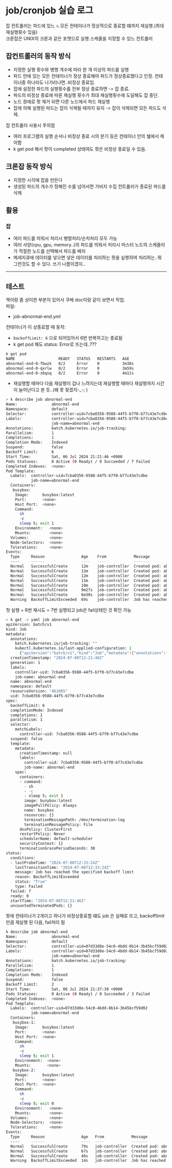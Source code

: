 # job/cronjob 실습 로그
잡 컨트롤러는 파드에 있느 ㄴ모든 컨테이너가 정상적으로 종료할 떄까지 재실행.(최대 재실행횟수 있음)  
크론잡은 UNIX의 크론과 같은 포맷으로 실행 스케줄을 지정할 수 있느 컨트롤러  
    
## 잡컨트롤러의 동작 방식
  
- 지정한 실행 횟수와 병행 개수에 따라 한 개 이상의 파드를 실행
- 파드 안에 있는 모든 컨테이너가 정상 종료해야 파드가 정상종료했다고 인정. 컨테이너중 하나라도 나가리나면..비정상 종료임.
- 잡에 설정한 파드의 실행횟수를 전부 정상 종료하면 -> 잡 종료. 
- 파드의 비정상 종료에 따른 재실행 횟수가 최대 재실행횟수에 도달해도 잡 중단.
- 노드 장애로 팟 제거 되면 다른 노드에서 파드 재실행
- 잡에 의해 실행된 파드는 잡이 삭제될 때까지 유지 -> 잡이 삭제되면 모든 파드도 삭제.
  
잡 컨트롤러 사용시 주의점
- 여러 프로그램의 실행 순서나 비정상 종료 시의 분기 등은 컨테이너 안의 쉘에서 제어함
- k get pod 해서 팟이 completed 상태여도 팟은 비정상 종료일 수 있음.
  

## 크론잡 동작 방식
- 지정한 시각에 잡을 만든다
- 생성된 파드의 개수가 정해진 수를 넘어서면 가비지 수집 컨트롤러가 종료된 파드를 삭제  
  
  
## 활용

### 잡

- 여러 파드를 띄워서 처리시 병렬처리/순차처리 모두 가능
- 여러 사양(cpu, gpu, memory..)의 파드를 띄워서 처리시 마스터 노드의 스케줄러가 적절한 노드를 선택해서 파드를 배치
- 메세지큐에 데이터를 넣으면 넣은 데이터를 처리하는 팟을 실행하여 처리하는..뭐 그런것도 할 수 있다. 쓰기 나름이겠지..
  

---

## 테스트
책이랑 좀 상이한 부분이 있어서 쿠베 doc이랑 같이 보면서 작업.  
파일:  
- job-abnormal-end.yml
  
컨테이너가 이 상종료할 때 동작:  
- `backoffLimit: 6` 으로 되어있어서 6번 반복하고는 종료됨
- k get pod 해도 status: Error로 뜨는데..???
```bash
k get pod   
NAME                   READY   STATUS   RESTARTS   AGE
abnormal-end-0-fbwzk   0/2     Error    0          3m38s
abnormal-end-0-qxrlw   0/2     Error    0          3m59s
abnormal-end-0-z6qsq   0/2     Error    0          4m11s
```
- 재실행할 때마다 다음 재실행이 겁나 느려지는데 재실행할 때마다 재실행까지 시간이 늘어난다고 본 듯..(왜 못 찾겠지-_-; )
```bash
> k describe job abnormal-end 
Name:               abnormal-end
Namespace:          default
Selector:           controller-uid=7cba0356-9588-44f5-b7f0-b77c43e7cdbe
Labels:             controller-uid=7cba0356-9588-44f5-b7f0-b77c43e7cdbe
                    job-name=abnormal-end
Annotations:        batch.kubernetes.io/job-tracking: 
Parallelism:        1
Completions:        1
Completion Mode:    Indexed
Suspend:            false
Backoff Limit:      6
Start Time:         Sat, 06 Jul 2024 21:21:46 +0900
Pods Statuses:      0 Active (0 Ready) / 0 Succeeded / 7 Failed
Completed Indexes:  <none>
Pod Template:
  Labels:  controller-uid=7cba0356-9588-44f5-b7f0-b77c43e7cdbe
           job-name=abnormal-end
  Containers:
   busybox:
    Image:      busybox:latest
    Port:       <none>
    Host Port:  <none>
    Command:
      sh
      -c
      sleep 5; exit 1
    Environment:   <none>
    Mounts:        <none>
  Volumes:         <none>
  Node-Selectors:  <none>
  Tolerations:     <none>
Events:
  Type     Reason                Age    From            Message
  ----     ------                ----   ----            -------
  Normal   SuccessfulCreate      12m    job-controller  Created pod: abnormal-end-0-4mfcl
  Normal   SuccessfulCreate      12m    job-controller  Created pod: abnormal-end-0-hxj6w
  Normal   SuccessfulCreate      12m    job-controller  Created pod: abnormal-end-0-xr4x8
  Normal   SuccessfulCreate      11m    job-controller  Created pod: abnormal-end-0-7c696
  Normal   SuccessfulCreate      10m    job-controller  Created pod: abnormal-end-0-qm4hd
  Normal   SuccessfulCreate      9m27s  job-controller  Created pod: abnormal-end-0-v6k4l
  Normal   SuccessfulCreate      6m38s  job-controller  Created pod: abnormal-end-0-t5zjj
  Warning  BackoffLimitExceeded  69s    job-controller  Job has reached the specified backoff limit
```
  
첫 실행 + 6번 재시도 = 7번 실행되고 job은 fail상태인 것 확인 가능
```bash
> k get -o yaml job abnormal-end     
apiVersion: batch/v1
kind: Job
metadata:
  annotations:
    batch.kubernetes.io/job-tracking: ""
    kubectl.kubernetes.io/last-applied-configuration: |
      {"apiVersion":"batch/v1","kind":"Job","metadata":{"annotations":{},"name":"abnormal-end","namespace":"default"},"spec":{"completionMode":"Indexed","completions":1,"parallelism":1,"template":{"spec":{"containers":[{"command":["sh","-c","sleep 5; exit 1"],"image":"busybox:latest","name":"busybox"}],"restartPolicy":"Never"}}}}
  creationTimestamp: "2024-07-06T12:21:46Z"
  generation: 1
  labels:
    controller-uid: 7cba0356-9588-44f5-b7f0-b77c43e7cdbe
    job-name: abnormal-end
  name: abnormal-end
  namespace: default
  resourceVersion: "461085"
  uid: 7cba0356-9588-44f5-b7f0-b77c43e7cdbe
spec:
  backoffLimit: 6
  completionMode: Indexed
  completions: 1
  parallelism: 1
  selector:
    matchLabels:
      controller-uid: 7cba0356-9588-44f5-b7f0-b77c43e7cdbe
  suspend: false
  template:
    metadata:
      creationTimestamp: null
      labels:
        controller-uid: 7cba0356-9588-44f5-b7f0-b77c43e7cdbe
        job-name: abnormal-end
    spec:
      containers:
      - command:
        - sh
        - -c
        - sleep 5; exit 1
        image: busybox:latest
        imagePullPolicy: Always
        name: busybox
        resources: {}
        terminationMessagePath: /dev/termination-log
        terminationMessagePolicy: File
      dnsPolicy: ClusterFirst
      restartPolicy: Never
      schedulerName: default-scheduler
      securityContext: {}
      terminationGracePeriodSeconds: 30
status:
  conditions:
  - lastProbeTime: "2024-07-06T12:33:24Z"
    lastTransitionTime: "2024-07-06T12:33:24Z"
    message: Job has reached the specified backoff limit
    reason: BackoffLimitExceeded
    status: "True"
    type: Failed
  failed: 7
  ready: 0
  startTime: "2024-07-06T12:21:46Z"
  uncountedTerminatedPods: {}
```
  

팟에 컨테이너가 2개이고 하나가 비정상종료할 떄도 job 은 실패로 뜨고, backofflimit 만큼 재실행 된 다음, fail처리 됨
```bash
k describe job abnormal-end  
Name:               abnormal-end
Namespace:          default
Selector:           controller-uid=07d33d8e-54c0-4bdd-8b14-3b45bcf59d02
Labels:             controller-uid=07d33d8e-54c0-4bdd-8b14-3b45bcf59d02
                    job-name=abnormal-end
Annotations:        batch.kubernetes.io/job-tracking: 
Parallelism:        1
Completions:        1
Completion Mode:    Indexed
Suspend:            false
Backoff Limit:      2
Start Time:         Sat, 06 Jul 2024 21:37:39 +0900
Pods Statuses:      0 Active (0 Ready) / 0 Succeeded / 3 Failed
Completed Indexes:  <none>
Pod Template:
  Labels:  controller-uid=07d33d8e-54c0-4bdd-8b14-3b45bcf59d02
           job-name=abnormal-end
  Containers:
   busybox-1:
    Image:      busybox:latest
    Port:       <none>
    Host Port:  <none>
    Command:
      sh
      -c
      sleep 5; exit 1
    Environment:  <none>
    Mounts:       <none>
   busybox-2:
    Image:      busybox:latest
    Port:       <none>
    Host Port:  <none>
    Command:
      sh
      -c
      sleep 5; exit 0
    Environment:   <none>
    Mounts:        <none>
  Volumes:         <none>
  Node-Selectors:  <none>
  Tolerations:     <none>
Events:
  Type     Reason                Age   From            Message
  ----     ------                ----  ----            -------
  Normal   SuccessfulCreate      79s   job-controller  Created pod: abnormal-end-0-z6qsq
  Normal   SuccessfulCreate      67s   job-controller  Created pod: abnormal-end-0-qxrlw
  Normal   SuccessfulCreate      46s   job-controller  Created pod: abnormal-end-0-fbwzk
  Warning  BackoffLimitExceeded  14s   job-controller  Job has reached the specified backoff limit
```